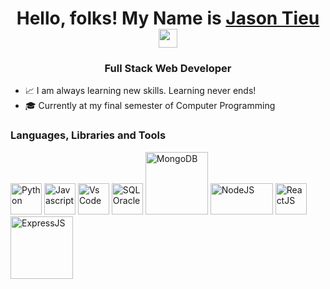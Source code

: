 <h1 align= "center" > Hello, folks! My Name is <a href="https://www.linkedin.com/in/halfstack/"> Jason Tieu </a> <img src="https://raw.githubusercontent.com/MartinHeinz/MartinHeinz/master/wave.gif" width="30px"> </h1>
<h3 align="center"> Full Stack Web Developer </h3> 

- 📈 I am always learning new skills. Learning never ends!
- 🎓 Currently at my final semester of Computer Programming

### Languages, Libraries and Tools
<div>
 <img alt="Python" width="50px" src="https://cdn3.iconfinder.com/data/icons/logos-and-brands-adobe/512/267_Python-512.png" />
 <img alt="Javascript" width="50px" src="https://upload.wikimedia.org/wikipedia/commons/thumb/6/6a/JavaScript-logo.png/600px-JavaScript-logo.png?20120221235433"/>
 <img alt="Vs Code" width="50px" src="https://upload.wikimedia.org/wikipedia/commons/9/9a/Visual_Studio_Code_1.35_icon.svg" />
 <img alt="SQL Oracle" width="50px" src="https://upload.wikimedia.org/wikipedia/en/thumb/6/68/Oracle_SQL_Developer_logo.svg/800px-Oracle_SQL_Developer_logo.svg.png"/> 
 <img alt="MongoDB" width="100px" src="https://upload.wikimedia.org/wikipedia/commons/9/93/MongoDB_Logo.svg" />
 <img alt="NodeJS" width="100px" height="50" src="https://upload.wikimedia.org/wikipedia/commons/d/d9/Node.js_logo.svg"/>
 <img alt="ReactJS" width="50px" src="https://upload.wikimedia.org/wikipedia/commons/a/a7/React-icon.svg" />
 <img alt="ExpressJS" width="100px" src="https://upload.wikimedia.org/wikipedia/commons/6/64/Expressjs.png"/> 
</div>
